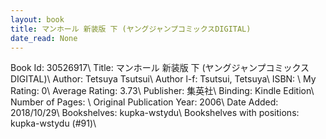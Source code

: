 ```yaml
---
layout: book
title: マンホール 新装版 下 (ヤングジャンプコミックスDIGITAL)
date_read: None
---
```


Book Id: 30526917\ 
Title: マンホール 新装版 下 (ヤングジャンプコミックスDIGITAL)\ 
Author: Tetsuya Tsutsui\ 
Author l-f: Tsutsui, Tetsuya\ 
ISBN: \ 
My Rating: 0\ 
Average Rating: 3.73\ 
Publisher: 集英社\ 
Binding: Kindle Edition\ 
Number of Pages: \ 
Original Publication Year: 2006\ 
Date Added: 2018/10/29\ 
Bookshelves: kupka-wstydu\ 
Bookshelves with positions: kupka-wstydu (#91)\ 

